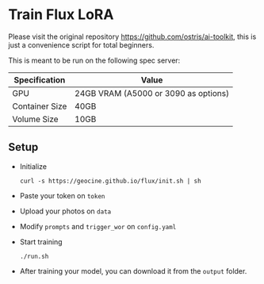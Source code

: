 # Train Flux LoRA

Please visit the original repository https://github.com/ostris/ai-toolkit, this is just a convenience script for total beginners.

This is meant to be run on the following spec server:

| Specification   | Value  |
|-----------------|--------|
| GPU             | 24GB VRAM (A5000 or 3090 as options)   |
| Container Size  | 40GB   |
| Volume Size     | 10GB   |

## Setup

- Initialize

    ```
    curl -s https://geocine.github.io/flux/init.sh | sh
    ```
- Paste your token on `token`
- Upload your photos on `data`
- Modify `prompts` and `trigger_wor` on `config.yaml`
- Start training

    ```
    ./run.sh
    ```
- After training your model, you can download it from the `output` folder.
